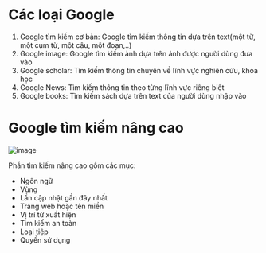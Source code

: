 # Các loại Google 
1. Google tìm kiếm cơ bản: 
   Google tìm kiếm thông tin dựa trên text(một từ, một cụm từ, một câu, một đoạn,..)
2. Google image:
  Google tìm kiếm ảnh dựa trên ảnh được người dùng đưa vào
3. Google scholar:
  Tìm kiếm thông tin chuyên về lĩnh vực nghiên cứu, khoa học
4. Google News: 
  Tìm kiếm thông tin theo từng lĩnh vực riêng biệt
5. Google books:
  Tìm kiếm sách dựa trên text của người dùng nhập vào

# Google tìm kiếm nâng cao
![image](https://user-images.githubusercontent.com/62539475/111019806-0e4b3200-83f4-11eb-8dc6-358a487bed8c.png)

Phần tìm kiếm nâng cao gồm các mục:
- Ngôn ngữ
- Vùng
- Lần cập nhật gần đây nhất
- Trang web hoặc tên miền
- Vị trí từ xuất hiện
- Tìm kiếm an toàn
- Loại tiệp
- Quyền sử dụng
